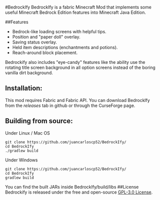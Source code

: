 #BedrockIfy
BedrockIfy is a fabric Minecraft Mod that implements some useful Minecraft Bedrock Edition features into Minecraft Java Edition.

##Features
- Bedrock-like loading screens with helpful tips.
- Position and "paper doll" overlay.
- Saving status overlay.
- Held item descriptions (enchantments and potions).
- Reach-around block placement.

Bedrockify also includes "eye-candy" features like the ability use the rotating title screen background in all option screens instead of the boring vanilla dirt background.
## Installation:
This mod requires Fabric and Fabric API. You can download BedrockIfy from the _releases_ tab in github or through the CurseForge page.

## Building from source:
Under Linux / Mac OS
```shell script
git clone https://github.com/juancarloscp52/BedrockIfy/
cd BedrockIfy
./gradlew build
```
Under Windows
```shell script
git clone https://github.com/juancarloscp52/BedrockIfy/
cd BedrockIfy
gradlew build
```
You can find the built JARs inside BedrockIfy/build/libs
##License
Bedrockify is released under the free and open-source [GPL-3.0 License](https://github.com/juancarloscp52/BedrockIfy/blob/master/LICENSE).